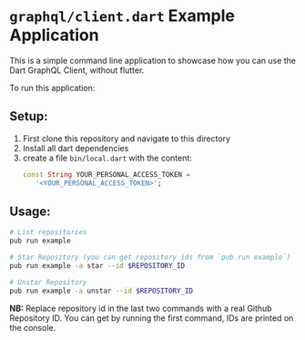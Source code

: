 # `graphql/client.dart` Example Application

This is a simple command line application to showcase how you can use the Dart GraphQL Client, without flutter.

To run this application:

## Setup:

1. First clone this repository and navigate to this directory
2. Install all dart dependencies
3. create a file `bin/local.dart` with the content:
   ```dart
   const String YOUR_PERSONAL_ACCESS_TOKEN =
      '<YOUR_PERSONAL_ACCESS_TOKEN>';
   ```

## Usage:

```sh
# List repositories
pub run example

# Star Repository (you can get repository ids from `pub run example`)
pub run example -a star --id $REPOSITORY_ID

# Unstar Repository
pub run example -a unstar --id $REPOSITORY_ID
```

**NB:** Replace repository id in the last two commands with a real Github Repository ID. You can get by running the first command, IDs are printed on the console.
